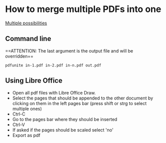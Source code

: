 # How to merge multiple PDFs into one

[Multiple possibilities](https://itsfoss.com/merge-pdf-linux/)

## Command line

==ATTENTION: The last argument is the output file and will be overridden==

```
pdfunite in-1.pdf in-2.pdf in-n.pdf out.pdf
```

## Using Libre Office

* Open all pdf files with Libre Office Draw.
* Select the pages that should be appended to the other document by clicking on them in the left pages bar (press shift or strg to select multiple ones)
* Ctrl-C
* Go to the pages bar where they should be inserted
* Ctrl-V
* If asked if the pages should be scaled select 'no'
* Export as pdf

